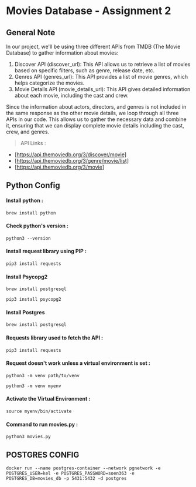 # Movies Database - Assignment 2

## General Note

In our project, we'll be using three different APIs from TMDB (The Movie Database) to gather information about movies:

1. Discover API (discover_url): This API allows us to retrieve a list of movies based on specific filters, such as genre, release date, etc.
2. Genres API (genres_url): This API provides a list of movie genres, which helps categorize the movies.
3. Movie Details API (movie_details_url): This API gives detailed information about each movie, including the cast and crew.

Since the information about actors, directors, and genres is not included in the same response as the other movie details, we loop through all three APIs in our code. This allows us to gather the necessary data and combine it, ensuring that we can display complete movie details including the cast, crew, and genres.

> API Links :

- [https://api.themoviedb.org/3/discover/movie]
- [https://api.themoviedb.org/3/genre/movie/list]
- [https://api.themoviedb.org/3/movie]

## Python Config

#### Install python :

```
brew install python
```

#### Check python's version :

```
python3 --version
```

#### Install request library using PIP :

```
pip3 install requests
```

#### Install Psycopg2

```
brew install postgresql
```

```
pip3 install psycopg2
```

#### Install Postgres

```
brew install postgresql
```

#### Requests library used to fetch the API :

```
pip3 install requests
```

#### Request doesn't work unless a virtual environment is set :

```
python3 -m venv path/to/venv
```

```
python3 -m venv myenv
```

#### Activate the Virtual Environment :

```
source myenv/bin/activate
```

#### Command to run movies.py :

```
python3 movies.py
```

## POSTGRES CONFIG

```
docker run --name postgres-container --network pgnetwork -e POSTGRES_USER=kel -e POSTGRES_PASSWORD=soen363 -e POSTGRES_DB=movies_db -p 5431:5432 -d postgres

```
